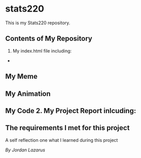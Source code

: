 # stats220
This is my Stats220 repository.

## Contents of My Repository
1. My index.html file including:
  -
My Meme
  -
My Animation
  -
My Code
2. My Project Report inlcuding:
  -
The requirements I met for this project
  -
A self reflection one what I learned during this project

*By Jordan Lazarus*

